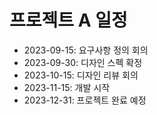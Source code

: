 # 프로젝트 A 일정

- 2023-09-15: 요구사항 정의 회의
- 2023-09-30: 디자인 스펙 확정
- 2023-10-15: 디자인 리뷰 회의
- 2023-11-15: 개발 시작
- 2023-12-31: 프로젝트 완료 예정
